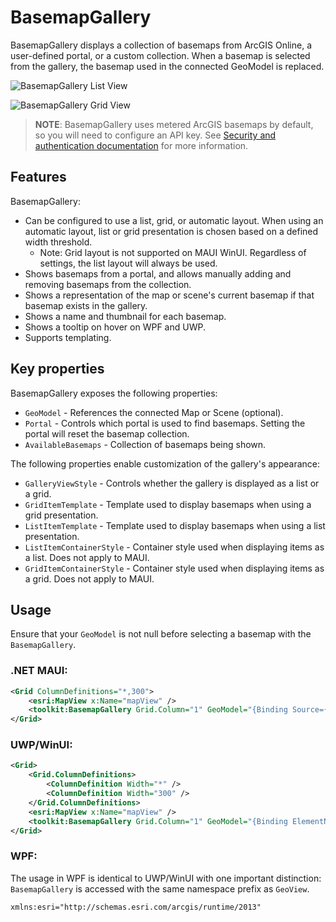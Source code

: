 # BasemapGallery

BasemapGallery displays a collection of basemaps from ArcGIS Online, a user-defined portal, or a custom collection. When a basemap is selected from the gallery, the basemap used in the connected GeoModel is replaced.

![BasemapGallery List View](https://user-images.githubusercontent.com/29742178/124198151-f2dc6380-da84-11eb-8e78-4e705d14c33d.png)

![BasemapGallery Grid View](https://user-images.githubusercontent.com/29742178/124198175-ff60bc00-da84-11eb-9a41-6b85a6ed89fd.png)

> **NOTE**: BasemapGallery uses metered ArcGIS basemaps by default, so you will need to configure an API key. See [Security and authentication documentation](https://developers.arcgis.com/documentation/mapping-apis-and-services/security/#api-keys) for more information.

## Features

BasemapGallery:

- Can be configured to use a list, grid, or automatic layout. When using an automatic layout, list or grid presentation is chosen based on a defined width threshold.
    - Note: Grid layout is not supported on MAUI WinUI. Regardless of settings, the list layout will always be used.
- Shows basemaps from a portal, and allows manually adding and removing basemaps from the collection.
- Shows a representation of the map or scene's current basemap if that basemap exists in the gallery.
- Shows a name and thumbnail for each basemap.
- Shows a tooltip on hover on WPF and UWP.
- Supports templating.

## Key properties

BasemapGallery exposes the following properties:

- `GeoModel` - References the connected Map or Scene (optional).
- `Portal` - Controls which portal is used to find basemaps. Setting the portal will reset the basemap collection.
- `AvailableBasemaps` - Collection of basemaps being shown.

The following properties enable customization of the gallery's appearance:

- `GalleryViewStyle` - Controls whether the gallery is displayed as a list or a grid.
- `GridItemTemplate` - Template used to display basemaps when using a grid presentation.
- `ListItemTemplate` - Template used to display basemaps when using a list presentation.
- `ListItemContainerStyle` - Container style used when displaying items as a list. Does not apply to MAUI.
- `GridItemContainerStyle` - Container style used when displaying items as a grid. Does not apply to MAUI.

## Usage

Ensure that your `GeoModel` is not null before selecting a basemap with the `BasemapGallery`.

### .NET MAUI:

```xml
<Grid ColumnDefinitions="*,300">
    <esri:MapView x:Name="mapView" />
    <toolkit:BasemapGallery Grid.Column="1" GeoModel="{Binding Source={x:Reference mapView}, Path=Map}"/>
</Grid>
```

### UWP/WinUI:

```xml
<Grid>
    <Grid.ColumnDefinitions>
        <ColumnDefinition Width="*" />
        <ColumnDefinition Width="300" />
    </Grid.ColumnDefinitions>
    <esri:MapView x:Name="mapView" />
    <toolkit:BasemapGallery Grid.Column="1" GeoModel="{Binding ElementName=mapView, Path=Map}" />
</Grid>
```

### WPF:

The usage in WPF is identical to UWP/WinUI with one important distinction: `BasemapGallery` is accessed with the same namespace prefix as `GeoView`. 

```xml
xmlns:esri="http://schemas.esri.com/arcgis/runtime/2013"
```
